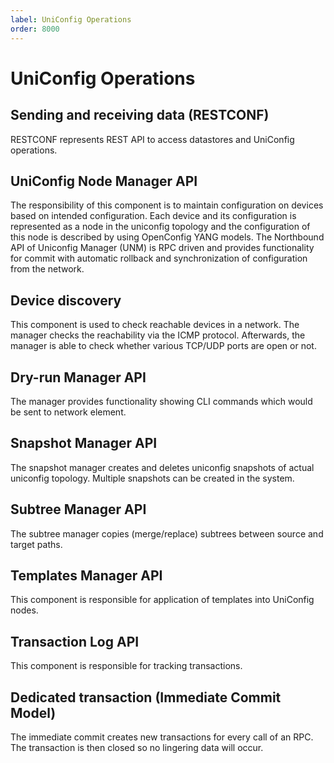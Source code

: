 ```yaml
---
label: UniConfig Operations
order: 8000
---
```


# UniConfig Operations

## Sending and receiving data (RESTCONF)

RESTCONF represents REST API to access datastores and UniConfig operations.

## UniConfig Node Manager API

The responsibility of this component is to maintain configuration on devices based on intended configuration. Each device and its configuration is represented as a node in the uniconfig topology and the configuration of this node is described by using OpenConfig YANG models. The Northbound API of Uniconfig Manager (UNM) is RPC driven and provides functionality for commit with automatic rollback and synchronization of configuration from the network.

## Device discovery

This component is used to check reachable devices in a network. The manager checks the reachability via the ICMP protocol. Afterwards, the manager is able to check whether various TCP/UDP ports are open or not.

## Dry-run Manager API

The manager provides functionality showing CLI commands which would be sent to network element.

## Snapshot Manager API

The snapshot manager creates and deletes uniconfig snapshots of actual uniconfig topology. Multiple snapshots can be created in the system.

## Subtree Manager API

The subtree manager copies (merge/replace) subtrees between source and target paths.

## Templates Manager API

This component is responsible for application of templates into UniConfig nodes.

## Transaction Log API

This component is responsible for tracking transactions.

## Dedicated transaction (Immediate Commit Model)

The immediate commit creates new transactions for every call of an RPC. The transaction is then closed so no lingering data will occur.
